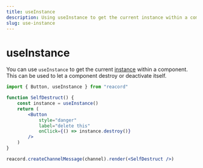 ```yaml
---
title: useInstance
description: Using useInstance to get the current instance within a component
slug: use-instance
---
```


# useInstance

You can use `useInstance` to get the current [instance](/guides/sending-messages) within a component. This can be used to let a component destroy or deactivate itself.

```jsx
import { Button, useInstance } from "reacord"

function SelfDestruct() {
	const instance = useInstance()
	return (
		<Button
			style="danger"
			label="delete this"
			onClick={() => instance.destroy()}
		/>
	)
}

reacord.createChannelMessage(channel).render(<SelfDestruct />)
```
